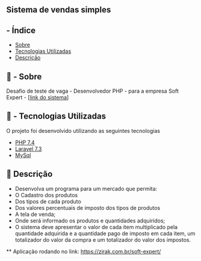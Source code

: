 ## Sistema de vendas simples

##  -  Índice

- [Sobre](#sobre)
- [Tecnologias Utilizadas](#tecnologias-utilizadas)
- [Descrição](#descricao) 

<a id="sobre"></a>

## :bookmark:  -  Sobre
 

Desafio de teste de vaga - Desenvolvedor PHP - para a empresa Soft Expert -  [[link do sistema](https://zirak.com.br/soft-expert)]

<a id="tecnologias-utilizadas"></a>

## :rocket:  -  Tecnologias Utilizadas

O projeto foi desenvolvido utilizando as seguintes tecnologias

- [PHP 7.4](https://www.php.net/releases/7_4_0.php)
- [Laravel 7.3](https://laravel.com/docs/7.x)
- [MySql](https://www.mysql.com/)


<a id="descricao"></a>
## 📝 Descrição 

- Desenvolva um programa para um mercado que permita:
- O Cadastro dos produtos
- Dos tipos de cada produto
- Dos valores percentuais de imposto dos tipos de produtos
- A tela de venda;
- Onde será informado os produtos e quantidades adquiridos;
- O sistema deve apresentar o valor de cada item multiplicado pela quantidade adquirida e a quantidade pago de imposto em cada item, um totalizador do valor da compra e um totalizador do valor dos impostos.


** Aplicação rodando no link: https://zirak.com.br/soft-expert/
